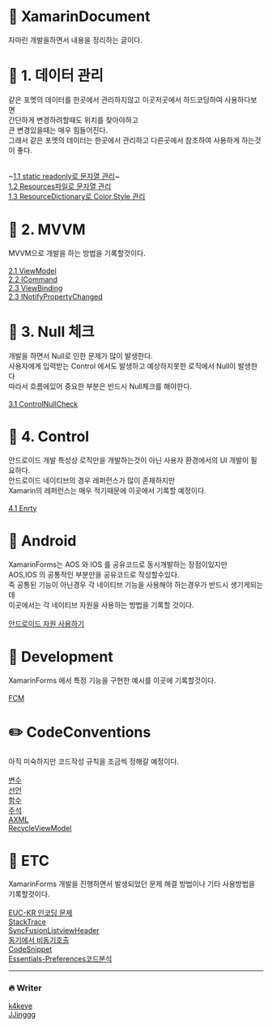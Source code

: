#  :pencil: XamarinDocument
자마린 개발을하면서 내용을 정리하는 글이다.


# :book: 1. 데이터 관리 
같은 포멧의 데이터를 한곳에서 관리하지않고 이곳저곳에서 하드코딩하여 사용하다보면 <br/>
간단하게 변경하려할때도 위치를 찾아야하고 <br/>
큰 변경있을때는 매우 힘들어진다. <br/>
그래서 같은 포멧의 데이터는 한곳에서 관리하고 다른곳에서 참조하여 사용하게 하는것이 좋다.<br/><br/>

~[1.1 static readonly로 문자열 관리](https://github.com/k4keye/XamarinDocument/blob/main/1/ReadonlyString.md)~</br>
[1.2 Resources파일로 문자열 관리](https://github.com/k4keye/XamarinDocument/blob/main/1/Resources.md) </br>
[1.3 ResourceDictionary로 Color,Style 관리](https://github.com/k4keye/XamarinDocument/blob/main/1/ResourceDictionary.md) </br>
# :couple: 2. MVVM
MVVM으로 개발을 하는 방법을 기록할것이다.<br/><br/>
[2.1 ViewModel](https://github.com/k4keye/XamarinDocument/blob/main/2/VIewModel.md) </br>
[2.2 ICommand](https://github.com/k4keye/XamarinDocument/blob/main/2/ICommand.md) </br>
[2.3 ViewBinding](https://github.com/k4keye/XamarinDocument/blob/main/2/VIewBinding.md) </br>
[2.3 INotifyPropertyChanged](https://github.com/k4keye/XamarinDocument/blob/main/2/INotifyPropertyChanged.md) </br>

#  :anger: 3. Null 체크
개발을 하면서 Null로 인한 문제가 많이 발생한다.<br/>
사용자에게 입력받는 Control 에서도 발생하고 예상하지못한 로직에서 Null이 발생한다<br/>
따라서 흐름에있어 중요한 부분은 반드시 Null체크를 해야한다.<br/><br/>
[3.1 ControlNullCheck](https://github.com/k4keye/XamarinDocument/blob/main/3/ControlNullCheck.md)  </br>

# :mag_right: 4. Control
안드로이드 개발 특성상 로직만을 개발하는것이 아닌 사용자 환경에서의 UI 개발이 필요하다.<br/>
안드로이드 네이티브의 경우 레퍼런스가 많이 존재하지만<br/>
Xamarin의 레퍼런스는 매우 적기때문에 이곳에서 기록할 예정이다.<br/><br/>
[4.1 Enrty](https://github.com/k4keye/XamarinDocument/blob/main/4/Entry.md)  </br>

# :rocket: Android
XamarinForms는 AOS 와 IOS 를 공유코드로 동시개발하는 장점이있지만<br/>
AOS,IOS 의 공통적인 부분만을 공유코드로 작성할수있다.<br/>
즉 공통된 기능이 아닌경우 각 네이티브 기능을 사용해야 하는경우가 반드시 생기게되는데<br/>
이곳에서는 각 네이티브 자원을 사용하는 방법을 기록할 것이다.<br/><br/>
[안드로이드 자원 사용하기](https://github.com/k4keye/XamarinDocument/blob/main/android/DependencyService.md)  </br>

# :space_invader: Development
XamarinForms 에서 특정 기능을 구현한 예시를 이곳에 기록할것이다.<br/><br/>
[FCM](https://github.com/k4keye/XamarinDocument/blob/main/development/FCM.md)  </br>


# :pencil2: CodeConventions
아직 미숙하지만 코드작성 규칙을 조금씩 정해갈 예정이다.<br/><br/>
[변수](https://github.com/k4keye/XamarinDocument/blob/main/codeConventions/%EB%B3%80%EC%88%98.md) </br>
[선언](https://github.com/k4keye/XamarinDocument/blob/main/codeConventions/%EC%84%A0%EC%96%B8.md) </br>
[함수](https://github.com/k4keye/XamarinDocument/blob/main/codeConventions/%ED%95%A8%EC%88%98.md) </br>
[주석](https://github.com/k4keye/XamarinDocument/blob/main/codeConventions/%EC%A3%BC%EC%84%9D.md) </br>
[AXML](https://github.com/k4keye/XamarinDocument/blob/main/codeConventions/XAML.md) </br>
[RecycleViewModel](https://github.com/k4keye/XamarinDocument/blob/main/codeConventions/RecycleViewModel.md)</br>



# :guitar: ETC
XamarinForms 개발을 진행하면서 발생되었던 문제 해결 방법이나 기타 사용방법을 기록할것이다.<br/><br/>
[EUC-KR 인코딩 문제](https://github.com/k4keye/XamarinDocument/blob/main/etc/euc-kr.md) <br/>
[StackTrace](https://github.com/k4keye/XamarinDocument/blob/main/etc/StackTrace.md)<br/>
[SyncFusionListviewHeader](https://github.com/k4keye/XamarinDocument/blob/main/etc/SyncFusionListViewHeader.md) <br/>
[동기에서 비동기호출](https://github.com/k4keye/XamarinDocument/blob/main/etc/%EB%8F%99%EA%B8%B0%EC%97%90%EC%84%9C_%EB%B9%84%EB%8F%99%EA%B8%B0%ED%98%B8%EC%B6%9C.md) <br/>
[CodeSnippet](https://github.com/k4keye/XamarinDocument/blob/main/etc/CodeSnippet.md)<br/>
[Essentials-Preferences코드분석](https://github.com/k4keye/XamarinDocument/blob/main/etc/Preferences%20%EC%BD%94%EB%93%9C%20%EB%B6%84%EC%84%9D.md)<br/>
___

### :fire: Writer
[k4keye](https://github.com/k4keye) <br/>
[JJinggg](https://github.com/JJinggg)
